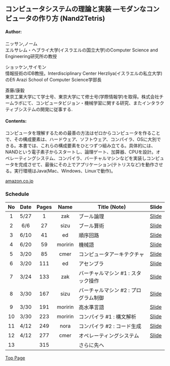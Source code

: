 ## コンピュータシステムの理論と実装 ―モダンなコンピュータの作り方 (Nand2Tetris)
#### Author:
ニッサン,ノーム  
エルサレム・ヘブライ大学(イスラエルの国立大学)のComputer Science and Engineering研究所の教授
  
ショッケン,サイモン  
情報技術のIDB教授。Interdisciplinary Center Herzliya(イスラエルの私立大学)のEfi Arazi School of Computer Science学部長  
  
斎藤/康毅  
東京工業大学にて学士号、東京大学にて修士号(学際情報学)を取得。株式会社チームラボにて、コンピュータビジョン・機械学習に関する研究、またインタラクティブシステムの開発に従事する.  

#### Contents:
コンピュータを理解するための最善の方法はゼロからコンピュータを作ることで、その構成要素は、ハードウェア、ソフトウェア、コンパイラ、OSに大別できる。本書では、これらの構成要素をひとつずつ組み立てる。具体的には、NANDという電子素子からスタートし、論理ゲート、加算器、CPUを設計。オペレーティングシステム、コンパイラ、バーチャルマシンなどを実装しコンピュータを完成させて、最後にその上でアプリケーション(テトリスなど)を動作させる。実行環境はJava(Mac、Windows、Linuxで動作)。

[amazon.co.jp](https://www.amazon.co.jp/dp/4873117127)

### Schedule

| No  | Date | Pages | Name    | Title (Note)                          | Slide                                                                                       |
|:---:|:----:|:-----:|:-------:|---------------------------------------|---------------------------------------------------------------------------------------------|
| 1   | 5/27 | 1     | zak     | ブール論理                            | [Slide](https://drive.google.com/file/d/1jxzjURF4G_Y50hCXu-_KZiXkRCSmH9EB/view?usp=sharing) |
| 2   | 6/6  | 27    | sizu    | ブール算術                            | [Slide](https://drive.google.com/file/d/1yO9RSIQSDcNXEOvKs-O6jz2IGnoH0C8U/view?usp=sharing) |
| 3   | 6/10 | 41    | ed      | 順序回路                              | [Slide](https://drive.google.com/file/d/1ocwf6nSQzKDSbdGQaHLjmgSwgAkxHqsL/view?usp=sharing) |
| 4   | 6/20 | 59    | moririn | 機械語                                | [Slide](https://drive.google.com/file/d/1AkWEDvILEjT4_IsXDSwHRH5VZJbP2yNc/view?usp=sharing) |
| 5   | 3/20 | 85    | cmer    | コンピュータアーキテクチャ            | [Slide](https://drive.google.com/file/d/1UI9Q-jmDuKTtBRQ704shdrZm0qo4gaRN/view?usp=sharing) |
| 6   | 3/20 | 111   | ed      | アセンブラ                            | [Slide](https://drive.google.com/file/d/1knoxglSSaaPvhdBvB86yQFmiC3gJ0lfx/view?usp=sharing) |
| 7   | 3/24 | 133   | zak     | バーチャルマシン \#1 : スタック操作   | [Slide](https://drive.google.com/file/d/1QA3c5Qi-a4P5jisoa5dqDxBV-fHRbXrm/view?usp=sharing) |
| 8   | 3/30 | 167   | sizu    | バーチャルマシン \#2 : プログラム制御 | [Slide](https://drive.google.com/file/d/1ZjrwLwjnVhHITxZ70Fo0wGUaEOixXVIt/view?usp=sharing) |
| 9   | 3/30 | 191   | moririn | 高水準言語                            | [Slide](https://drive.google.com/file/d/1UORHSVjL3xzzCibpyzBhxOQJ38NzBvY_/view?usp=sharing) |
| 10  | 3/30 | 223   | moririn | コンパイラ \#1 : 構文解析             | [Slide](https://drive.google.com/file/d/1iU_xrzc8RHWNA1zLXjJyKx4THWiOLQZd/view?usp=sharing) |
| 11  | 4/12 | 249   | nora    | コンパイラ \#2 : コード生成           | [Slide](https://drive.google.com/file/d/1lqO4mfeqYf5QgcxJzc8MOOCxhVxue1Wg/view?usp=sharing) |
| 12  | 4/12 | 277   | cmer    | オペレーティングシステム              | [Slide](https://drive.google.com/file/d/1LJs7A1-YnBoF7FAZTiJLZw7z7nMcEXZZ/view?usp=sharing) |
| 13  |      | 315   |         | さらに先へ                            |                                                                                             |

[Top Page](../index.md)
